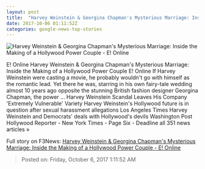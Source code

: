 ```yaml
---
layout: post
title:  "Harvey Weinstein & Georgina Chapman's Mysterious Marriage: Inside the Making of a Hollywood Power Couple - E! Online"
date: 2017-10-06 01:11:52Z
categories: google-news-top-stories
---
```


![Harvey Weinstein & Georgina Chapman's Mysterious Marriage: Inside the Making of a Hollywood Power Couple - E! Online](http://akns-images.eonline.com/eol_images/Entire_Site/201795/rs_600x600-171005151251-600-vanity-fair-harvey-weinstein-georgina-chapman.jpg?downsize=450:*&crop=450:350;left,top)

E! Online Harvey Weinstein & Georgina Chapman's Mysterious Marriage: Inside the Making of a Hollywood Power Couple E! Online If Harvey Weinstein were casting a movie, he probably wouldn't go with himself as the romantic lead. Yet there he was, starring in his own fairy-tale wedding almost 10 years ago opposite the stunning British fashion designer Georgina Chapman, the power ... Harvey Weinstein Scandal Leaves His Company 'Extremely Vulnerable' Variety Harvey Weinstein's Hollywood future is in question after sexual harassment allegations Los Angeles Times Harvey Weinstein and Democrats' deals with Hollywood's devils Washington Post Hollywood Reporter - New York Times - Page Six - Deadline all 351 news articles »


Full story on F3News: [Harvey Weinstein & Georgina Chapman's Mysterious Marriage: Inside the Making of a Hollywood Power Couple - E! Online](http://www.f3nws.com/n/aH4xjG)

> Posted on: Friday, October 6, 2017 1:11:52 AM
